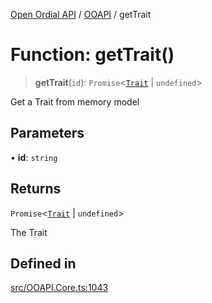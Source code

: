 [Open Ordial API](../../README.md) / [OOAPI](../README.md) / getTrait

# Function: getTrait()

> **getTrait**(`id`): `Promise`\<[`Trait`](../classes/Trait.md) \| `undefined`\>

Get a Trait from memory model

## Parameters

• **id**: `string`

## Returns

`Promise`\<[`Trait`](../classes/Trait.md) \| `undefined`\>

The Trait

## Defined in

[src/OOAPI.Core.ts:1043](https://github.com/open-ordinal/open-ordinal-api/blob/88ef2e4467b13c07bb5a3ef3483343248c1aa38d/src/OOAPI.Core.ts#L1043)

